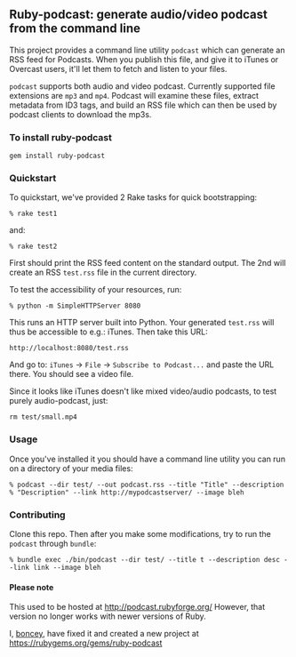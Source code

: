 ## Ruby-podcast: generate audio/video podcast from the command line

This project provides a command line utility `podcast` which can generate
an RSS feed for Podcasts. When you publish this file, and give it to iTunes
or Overcast users, it'll let them to fetch and listen to your files.

`podcast` supports both audio and video podcast. Currently supported file
extensions are `mp3` and `mp4`.  Podcast will examine these files, extract
metadata from ID3 tags, and build an RSS file which can then be used by
podcast clients to download the mp3s.

### To install ruby-podcast

    gem install ruby-podcast

### Quickstart

To quickstart, we've provided 2 Rake tasks for quick bootstrapping:

	% rake test1

and:

	% rake test2

First should print the RSS feed content on the standard output. The 2nd will
create an RSS `test.rss` file in the current directory.

To test the accessibility of your resources, run:

	% python -m SimpleHTTPServer 8080

This runs an HTTP server built into Python. Your generated `test.rss` will
thus be accessible to e.g.: iTunes. Then take this URL:

	http://localhost:8080/test.rss

And go to: `iTunes` -> `File` -> `Subscribe to Podcast...` and paste the URL
there. You should see a video file.

Since it looks like iTunes doesn't like mixed video/audio podcasts, to test
purely audio-podcast, just:

	rm test/small.mp4

### Usage

Once you've installed it you should have a
command line utility you can run on a directory of your media files:

    % podcast --dir test/ --out podcast.rss --title "Title" --description % "Description" --link http://mypodcastserver/ --image bleh

### Contributing

Clone this repo. Then after you make some modifications, try to run the
`podcast` through `bundle`:

	% bundle exec ./bin/podcast --dir test/ --title t --description desc --link link --image bleh

#### Please note

This used to be hosted at http://podcast.rubyforge.org/
However, that version no longer works with newer versions of Ruby.

I, [boncey](https://github.com/boncey), have fixed it and created a new project at https://rubygems.org/gems/ruby-podcast
